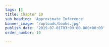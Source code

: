 ```yaml
---
tags: []
title: Chapter 10
sub_heading: 'Approximate Inference'
banner_image: '/uploads/books.jpg'
publish_date: '2019-07-01T03:00:00.000+00:00'
order_number: 10

---
```

